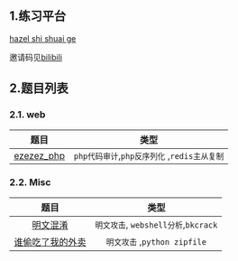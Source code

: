 ## 1.练习平台

[hazel shi shuai ge](http://hazelshishuaige.club:9000/)

邀请码见[bilibili](https://www.bilibili.com/video/BV1Qe411E75F/?spm_id_from=333.999.0.0)

## 2.题目列表

### 2.1. web

| 题目                                                | 类型 |
|:-------------------------------------------------:|:-------:|
| [ezezez_php](<web/ezezez_php.md>) | `php代码审计`,`php反序列化` ,`redis主从复制` |

### 2.2. Misc

|                      题目                      |                 类型                 |
| :--------------------------------------------: | :----------------------------------: |
|         [明文混淆](<misc/明文混淆.md>)         | `明文攻击`, `webshell分析`,`bkcrack` |
| [谁偷吃了我的外卖](<misc/谁偷吃了我的外卖.md>) |     `明文攻击` ,`python zipfile`     |
